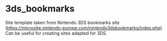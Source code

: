 # 3ds_bookmarks
Site template taken from Nintendo 3DS bookmarks site (https://microsite.nintendo-europe.com/nintendo3dsbookmarks/index.php)
Can be useful for creating sites adapted for 3DS.
